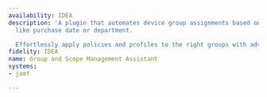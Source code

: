 ```yaml
---
availability: IDEA
description: 'A plugin that automates device group assignments based on conditions
  like purchase date or department.

  Effortlessly apply policies and profiles to the right groups with advanced filtering.'
fidelity: IDEA
name: Group and Scope Management Assistant
systems:
- jamf

---
```


